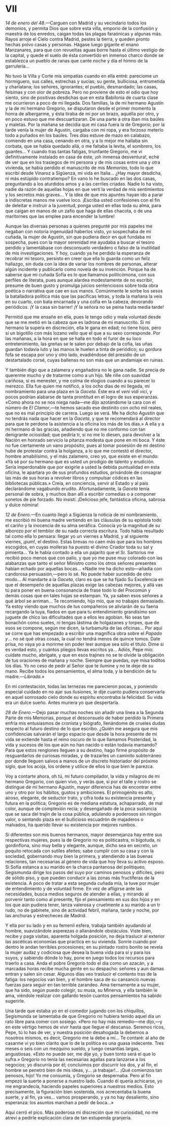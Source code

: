 # VII

*14 de enero del 48*.—Carguen con Madrid y su vecindario todos los demonios,
y permita Dios que sobre esta villa, emporio de la confusión y maestra de los
enredos, caigan todas las plagas faraónicas y algunas más. Rayos arroje el
Cielo contra Madrid, pestes la tierra, y queden pronto hechas polvo casas
y personas. Hágase luego gigante el enano Manzanares, para que con revueltas
aguas borre hasta el último vestigio de la capital, y quede el suelo de ésta
convertido en inmenso charco donde se establezca un pueblo de ranas que cante
noche y día el himno de la garrulería...

No tuvo la Villa y Corte mis simpatías cuando en ella entré: pareciome un
hormiguero, sus calles, estrechas y sucias; su gente, bulliciosa, entrometida
y charlatana; los señores, ignorantes; el pueblo, desmandado; las casas,
feísimas y con olor de pobreza. Pero no proviene de esto el odio que hoy
siento, sino de positivas desdichas que en esta Babilonia de cuarta clase me
ocurrieron a poco de mi llegada. Dos familias, la de mi hermano Agustín y la de
mi hermano Gregorio, se disputaron desde el primer momento la honra de
albergarme, y ésta tiraba de mí por un brazo, aquélla por otro, y en poco
estuvo que me descuartizaran. De una parte a otra iban mis baúles y maletas.
Por la mañana se decidía que mi casa fuera la de Gregorio; por la tarde venía
la mujer de Agustín, cargaba con mi ropa, y era forzoso meterlo todo a puñados
en los baúles. Tres días estuve de mazo en calabazo, comiendo en una casa,
cenando en otra, y a lo mejor me hallaba sin corbata, que se había quedado
allá, o me faltaba la levita, el sombrero, los guantes... Y cuando tras tantas
fatigas, triunfante Gregorio, me vi definitivamente instalado en casa de éste,
¡oh inmensa desventura!, eché de ver que en los trasiegos de mi persona y de
mis cosas entre una y otra vivienda, se había perdido el manuscrito de mis
*Memorias*, todo lo que escribí desde Vinaroz a Sigüenza, mi vida en Italia...
¿Hay mayor desdicha, ni más estúpido contratiempo? En vano lo he buscado en las
dos casas, preguntando a los aturdidos amos y a las cerriles criadas. Nadie lo
ha visto, nadie da razón de aquellas hojas en que vertí la verdad de mis
sentimientos y los secretos más graves... Y la idea de que mis apuntes hayan
ido a parar a indiscretas manos me vuelve loco. ¡Escriba usted confesiones con
el fin de deleitar e instruir a la juventud, ponga usted en ellas toda su alma,
para que caigan en manos de un zafio que haga de ellas chacota, o de una
maritornes que las emplee para encender la lumbre!

Aunque las diversas personas a quienes pregunté por mis papeles me negaban con
notoria ingenuidad haberlos visto, yo sospechaba de mi cuñada, la mujer de
Agustín, sin que pudiera decir en qué fundaba mi sospecha, pues con la mayor
serenidad me ayudaba a buscar el tesoro perdido y lamentábase con desconsuelo
verdadero o falso de la inutilidad de mis investigaciones. Y hoy, cuando ya he
perdido la esperanza de recobrar mi tesoro, persisto en creer que ella lo
guarda como un feliz hallazgo, sin duda con la idea de variar los nombres de
personas, alterar algún incidente y publicarlo como novela de su invención.
Porque ha de saberse que mi cuñada Sofía es lo que llamamos politicómona, con
sus perfiles de literata, pues aunque alardea modestamente de no escribir,
presume de buen gusto y promulga juicios sentenciosos sobre toda obra poética
o narrativa que cae en sus manos. Comúnmente le sorbe los sesos la batalladora
política más que las pacíficas letras, y toda la mañana la veis en su cuarto,
con bata encarnada y una cofia en la cabeza, devorando periódicos. ¡Y la casa
sin barrer! ¡Y la señora no se peina hasta media tarde!

Permitid que me ensañe en ella, pues le tengo odio y mala voluntad desde que se
me metió en la cabeza que es ladrona de mi manuscrito. Si mi hermano la supera
en discreción, ella le gana en edad; no tiene hijos, pero sí un bigotillo con
más lozano vello que el que a su sexo corresponde. Por las mañanas, a la hora
en que se halla en todo el furor de su loco entretenimiento, las greñas se le
salen por debajo de la cofia, las uñas guardan todavía luto y las manos le
huelen a tinta de periódico; su gordura fofa se escapa por uno y otro lado,
evadiéndose del presidio de un destartalado corsé, cuyas ballenas no son más
que un andamiaje en ruinas.

Y también digo que a zalamera y engañadora no le gana nadie. Se precia de
quererme mucho y de tratarme como a un hijo. Me riñe con suavidad cariñosa, si
es menester, y me colma de elogios cuando a su parecer lo merezco. Ella fue
quien me notificó, a los ocho días de mi llegada, mi nombramiento para una
plaza en la *Gaceta*. Éste era el *veni vidi vici*, y pocos podrían alabarse de
tanta prontitud en el logro de sus esperanzas. «Como ahora no se nos niega
nada—me dijo azotándome la cara con el número de *El Clamor*,—te hemos sacado
ese destinito con ocho mil reales, que no es mal principio de carrera. Luego se
verá. Me ha dicho Agustín que no tendrás nada que hacer en la *Gaceta*, y que
te recomendará al director para que te perdone la asistencia a la oficina los
más de los días.» A ella y a mi hermano di las gracias, añadiendo que no me
conformo con tan denigrante ociosidad; que pediría tr, si no me lo diesen, para
devolver a la Nación en honrado servicio la pitanza modesta que pone en mi
boca. Y éste no fue ciertamente un vano propósito, pues al tomar posesión de mi
destino hube de protestar contra la holganza, a lo que me contestó el director,
hombre amabilísimo, y el más zalamero, creo yo, que existe en el mundo: «Ya sé
por su hermano que es usted un prodigio de talento y erudición. Sería
imperdonable que por exigirle a usted la debida puntualidad en esta oficina, le
apartara yo de sus profundos estudios, privándole de consagrar las más de sus
horas a revolver libros y compulsar códices en las bibliotecas públicas.»
Creía, en conciencia, servir al Estado y al país declarándome vagabundo
erudito. Afortunadamente, la *Gaceta* tenía personal de sobra, y muchos iban
allí a escribir comedias o a componer sonetos de pie forzado. No insistí.
¡Delicioso jefe, fantástica oficina, sabrosa y dulce nómina!

*12 de Enero*.—En cuanto llegó a Sigüenza la noticia de mi nombramiento, me
escribió mi buena madre vertiendo en las cláusulas de su epístola todo el
cariño y la inocencia de su alma seráfica. Conocía yo la magnitud de su
alborozo por el temblor de su nada correcta escritura. Todo había resultado tal
como ella lo pensara: llegar yo un viernes a Madrid, y al siguiente viernes,
¡pum!, el destino. Estas brevas no caen más que para los hombres escogidos, en
cuyas molleras ha puesto el divino Criador toda su sal y pimienta... Ya le
había contado a ella un pajarito que el Sr. Sartorius me recibió poco menos que
con palio, y que yo me puse muy colorado con las alabanzas que tanto el señor
Ministro como los otros señores presentes habían echado por aquellas bocas...
«Nadie me ha dicho esto—añadía con candorosa persuasión,—pero lo sé. No puede
haber sucedido de otro modo... Al mandarte a la *Gaceta*, claro es que se ha
fijado Su Excelencia en que el desempeño de aquellas plazas exige las cabezas
mejores, y allá vas tú para poner en buena consonancia de frase todo lo del
Procomún y demás cosas que en tales hojas se estampan. Ya, ya saben esos
señores a qué árbol se arriman... Te recomiendo, hijo mío, que no trabajes
demasiado. Ya estoy viendo que muchos de tus compañeros se aliviarán de su
faena recargando la tuya, fiados en que para tu entendimiento grandísimo son
juguete de chico las dificultades que a ellos les agobian. No seas tan bonachón
como sueles, ni tengas lástima de holgazanes y torpes, que de esos se compone,
según me dicen, la turbamulta de las oficinas... Por aquí se corre que has
empezado a escribir una magnífica obra sobre el *Papado y*... no sé qué otras
cosas, la cual no tendrá menos de quince tomos. Date prisa, no vaya yo
a morirme sin poder leer aunque sea sólo el título. Dime si es verdad esto,
y cuántos pliegos llevas escritos ya... Adiós, Pepe mío: cuídate mucho,
abrígate, y que en esos trajines no se te olvide la obligación de tus oraciones
de mañana y noche. Siempre que puedas, oye misa toditos los días. Yo no ceso de
pedir al Señor que te ilumine y no te deje de su mano. Recibe todos los
pensamientos, el alma toda, y la bendición de tu madre.—*Librada.»*

En mi contestación, todas las ternezas me parecieron pocas, y poniendo especial
cuidado en no ajar sus ilusiones, le dije cuanto pudiera conservarla en aquel
sonrosado cielo donde su espíritu encontraba la felicidad. Su vida era un dulce
sueño. Antes muriera yo que despertarla.

*28 de Enero*.—Dejo pasar muchas noches sin añadir una línea a la Segunda Parte
de mis Memorias, porque el desconsuelo de haber perdido la Primera enfría mis
entusiasmos de cronista y biógrafo, llenándome de crueles dudas respecto al
futuro destino de lo que escribo. ¿Quién me asegura que mis confidencias
salvarán el largo espacio que desde la hora presente de mi vida se extiende
hasta el reino oscuro de lo que llamamos Posteridad, la vida y sucesos de los
que aún no han nacido o están todavía mamando? Para que estos renglones lleguen
a su destino, hago firme propósito de resguardarlos de curiosas miradas, y de
trazarles un caminito subterráneo por donde lleguen salvos a manos de un
discreto historiador del próximo siglo, que los acoja, los ordene y utilice de
ellos lo que bien le parezca.

Voy a contarte ahora, oh tú, mi futuro compilador, la vida y milagros de mi
hermano Gregorio, con quien vivo, y verás que, si por el talle y rostro se
distingue de mi hermano Agustín, mayor diferencia has de encontrar entre uno
y otro por los hábitos, gustos y ambiciones. El primogénito es alto, airoso,
elegante, de seductor trato, y cifra toda su existencia presente y futura en la
política; Gregorio es de mediana estatura, achaparrado, de mal color, aunque de
complexión recia; y desengañado de la poca sustancia que se saca del trajín de
la cosa pública, adulando a poderosos sin ningún valor, o sentando plaza en el
bullicioso escuadrón de majaderos o malvados, ha querido llevar su existencia
por mejores rumbos.

Si diferentes son mis buenos hermanos, mayor desemejanza hay entre sus
respectivas mujeres, pues la de Gregorio no es politicastra, ni bigotuda, ni
gordinflona, sino muy bella y elegante, aunque, dicho sea en secreto, un
poquito retocada con sutiles afeites; sabe cumplir con su casa y con la
sociedad, gobernando muy bien la primera, y atendiendo a las buenas relaciones,
tan necesarias al género de vida que hoy lleva su activo esposo. Si Sofía
estanca a su marido en la charca pantanosa del politiqueo, Segismunda dirige
los pasos del suyo por caminos penosos y difíciles, pero de sólido piso, y que
pueden conducir a las zonas más fructíferas de la existencia. A poco de tratar
a esta segunda cuñada mía, la tuve por mujer de entendimiento y de voluntad
firme. En vez de afligirse ante las necesidades, busca medios seguros de
atender a ellas, y mirando al porvenir tanto como al presente, fijo el
pensamiento en sus dos hijos y en los que aún pudiera tener, lanza valerosa
y cruelmente a su marido a un tr rudo, no de gabinete, sino de actividad
febril, mañana, tarde y noche, por las anchuras y estrecheces de Madrid.

Y ella por su lado y en su femenil esfera, trabaja también ayudando al hombre,
suavizándole asperezas o allanándole obstáculos. Viste bien, recibe y paga
visitas, aparenta holgada posición, no deja traslucir al exterior las ascéticas
economías que practica en su vivienda. Sonríe cuando por dentro le andan
terribles procesiones; en su pintado rostro bonito se revela la mujer audaz
y codiciosa que desea la buena vida para sí y para los suyos, y sabiendo dónde
lo hay, pone en juego todos los recursos para traerlo a casa. Anda el pobre
Gregorio todo el día como un azacán, y a marcadas horas recibe mucha gente en
su despacho: señores y aun damas entran y salen sin cesar. Algunos días veo
traslucir el contento tras de la fatiga: los negocios van bien, y el hombre
saca de su cansancio nuevas fuerzas para seguir en tan terrible zarandeo. Ama
tiernamente a su mujer, que ha sido, según puedo colegir, su musa, su Minerva,
y ella también le ama, viéndole realizar con gallardo tesón cuantos
pensamientos ha sabido sugerirle.

Una tarde que estaba yo en el comedor jugando con los chiquillos, Segismunda se
lamentaba de que Gregorio no hubiera tenido aquel día un rato libre para comer
con sosiego. «Pero no hay más remedio—me dijo,—y en este vértigo hemos de vivir
hasta que llegue el descanso. Seremos ricos, Pepe, tú lo has de ver, y nuestra
posición desahogada la debemos a nosotros mismos, es decir, Gregorio me la debe
a mí... Te contaré: al año de casarme vi yo bien clarito que lo de la política
es una guasa indecente. Tres meses o seis con un mezquino sueldo, y luego
cesantías largas, angustiosas. «Esto no puede ser, me dije yo, y buen tonto
será el que lo sufra.» Gregorio no tenía las necesarias agallas para lanzarse
a los negocios; yo discurría por él; concluimos por discurrir los dos, y al
fin, el hombre se penetró bien de mis ideas, y... ¡a trabajar!... ¡Qué
comienzos tan penosos, hijo! Yo me consumía, y Gregorio se despernaba. Pero al
fin empezó la suerte a ponerse a nuestro lado. Cuando él quería achicarse, yo
me engrandecía, haciendo papeles superiores a nuestros medios. Esto
precisamente, la figuración bien sostenida, nos acrecentaba la buena suerte,
y al fin, ya ves... vamos prosperando, y ya no hay desaliento, sino esperanza:
los asuntos marchan a pedir de boca...»

Aquí cerró el pico. Más poderosa mi discreción que mi curiosidad, no me atreví
a pedirle explicación clara de tan estupenda granjería.
